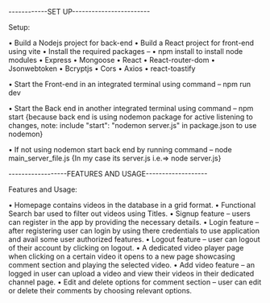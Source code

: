 ------------SET UP------------------------

Setup:

•	Build a Nodejs project for back-end
•	Build a React project for front-end using vite 
•	Install the required packages –
•	npm install to install node modules
•	Express
•	Mongoose
•	React
•	React-router-dom
•	Jsonwebtoken
•	Bcryptjs
•	Cors
•	Axios
•	react-toastify  

•	Start the Front-end in an integrated terminal using command – 
 npm run dev 

•	Start the Back end in another integrated terminal using command –
npm start 
{because back end is using nodemon package for active listening to changes, note: include  "start": "nodemon server.js" in package.json to use nodemon}

•	If not using nodemon start back end by running command –
node main_server_file.js 
{In my case its server.js i.e.=> node server.js}

------------------FEATURES AND USAGE-------------------

Features and Usage: 

•	Homepage contains videos in the database in a grid format.
•	Functional Search bar used to filter out videos using Titles.
•	Signup feature – users can register in the app by providing the necessary details.
•	Login feature – after registering user can login by using there credentials to use application and avail some user authorized features.
•	Logout feature – user can logout of their account by clicking on logout.
•	A dedicated video player page when clicking on a certain video it opens to a new page showcasing comment section and playing the selected video.
•	Add video feature – an logged in user can upload a video and view their videos in their dedicated channel page.
•	Edit and delete options for comment section – user can edit or delete their comments by choosing relevant options.

